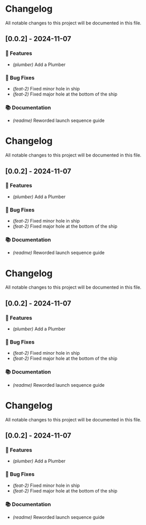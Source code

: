 # Changelog

All notable changes to this project will be documented in this file.

## [0.0.2] - 2024-11-07

### 🚀 Features

- *(plumber)* Add a Plumber

### 🐛 Bug Fixes

- *(feat-2)* Fixed minor hole in ship
- *(feat-2)* Fixed major hole at the bottom of the ship

### 📚 Documentation

- *(readme)* Reworded launch sequence guide

<!-- generated by git-cliff -->
# Changelog

All notable changes to this project will be documented in this file.

## [0.0.2] - 2024-11-07

### 🚀 Features

- *(plumber)* Add a Plumber

### 🐛 Bug Fixes

- *(feat-2)* Fixed minor hole in ship
- *(feat-2)* Fixed major hole at the bottom of the ship

### 📚 Documentation

- *(readme)* Reworded launch sequence guide

<!-- generated by git-cliff -->
# Changelog

All notable changes to this project will be documented in this file.

## [0.0.2] - 2024-11-07

### 🚀 Features

- *(plumber)* Add a Plumber

### 🐛 Bug Fixes

- *(feat-2)* Fixed minor hole in ship
- *(feat-2)* Fixed major hole at the bottom of the ship

### 📚 Documentation

- *(readme)* Reworded launch sequence guide

<!-- generated by git-cliff -->
# Changelog

All notable changes to this project will be documented in this file.

## [0.0.2] - 2024-11-07

### 🚀 Features

- *(plumber)* Add a Plumber

### 🐛 Bug Fixes

- *(feat-2)* Fixed minor hole in ship
- *(feat-2)* Fixed major hole at the bottom of the ship

### 📚 Documentation

- *(readme)* Reworded launch sequence guide

<!-- generated by git-cliff -->
